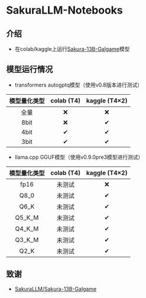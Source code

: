# SakuraLLM-Notebooks
## 介绍
- 在colab/kaggle上运行[Sakura-13B-Galgame](https://github.com/SakuraLLM/Sakura-13B-Galgame)模型

## 模型运行情况
- transformers autogptq模型（使用v0.8版本进行测试）

|  模型量化类型 | colab (T4) | kaggle (T4×2) |
|:-------:|:-------:|:-------:|
| 全量 | ❌  | ❌  |
| 8bit | ❌ | ✔ |
| 4bit | ✔ | ✔ |
| 3bit | ✔ | ✔ |

- llama.cpp GGUF模型（使用v0.9.0pre3模型进行测试）

|  模型量化类型 | colab (T4) | kaggle (T4×2) |
|:-------:|:-------:|:-------:|
| fp16 | 未测试 | ❌ |
| Q8_0 | 未测试 | ✔ |
| Q6_K | 未测试 | ✔ |
| Q5_K_M | 未测试 | ✔ |
| Q4_K_M | 未测试 | ✔ |
| Q3_K_M | 未测试 | ✔ |
| Q2_K | 未测试 | ✔ |
## 致谢
- [SakuraLLM/Sakura-13B-Galgame](https://github.com/SakuraLLM/Sakura-13B-Galgame)
